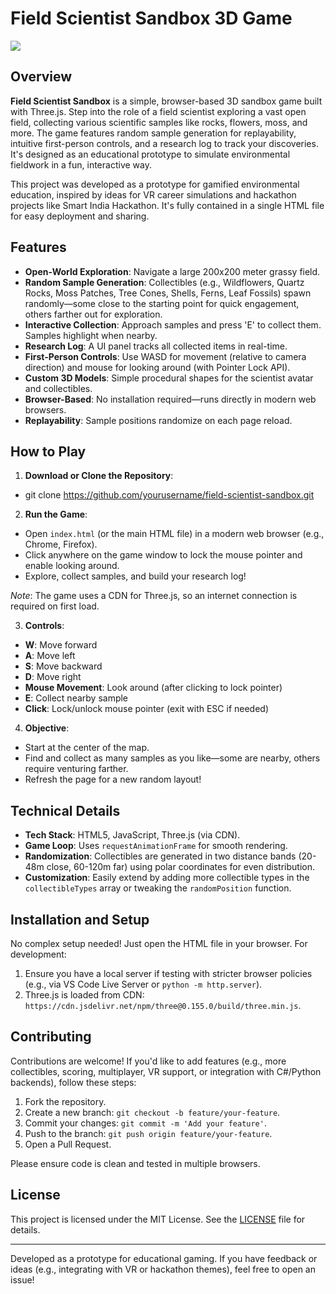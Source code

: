 # Field Scientist Sandbox 3D Game

<img src="https://res.cloudinary.com/dccrbxfro/image/upload/v1758350519/Screenshot_20-9-2025_121111__hhikts.jpg" height=auto width=auto>

## Overview

**Field Scientist Sandbox** is a simple, browser-based 3D sandbox game built with Three.js. Step into the role of a field scientist exploring a vast open field, collecting various scientific samples like rocks, flowers, moss, and more. The game features random sample generation for replayability, intuitive first-person controls, and a research log to track your discoveries. It's designed as an educational prototype to simulate environmental fieldwork in a fun, interactive way.

This project was developed as a prototype for gamified environmental education, inspired by ideas for VR career simulations and hackathon projects like Smart India Hackathon. It's fully contained in a single HTML file for easy deployment and sharing.

## Features

- **Open-World Exploration**: Navigate a large 200x200 meter grassy field.
- **Random Sample Generation**: Collectibles (e.g., Wildflowers, Quartz Rocks, Moss Patches, Tree Cones, Shells, Ferns, Leaf Fossils) spawn randomly—some close to the starting point for quick engagement, others farther out for exploration.
- **Interactive Collection**: Approach samples and press 'E' to collect them. Samples highlight when nearby.
- **Research Log**: A UI panel tracks all collected items in real-time.
- **First-Person Controls**: Use WASD for movement (relative to camera direction) and mouse for looking around (with Pointer Lock API).
- **Custom 3D Models**: Simple procedural shapes for the scientist avatar and collectibles.
- **Browser-Based**: No installation required—runs directly in modern web browsers.
- **Replayability**: Sample positions randomize on each page reload.

## How to Play

1. **Download or Clone the Repository**:
* git clone https://github.com/yourusername/field-scientist-sandbox.git

2. **Run the Game**:
- Open `index.html` (or the main HTML file) in a modern web browser (e.g., Chrome, Firefox).
- Click anywhere on the game window to lock the mouse pointer and enable looking around.
- Explore, collect samples, and build your research log!

*Note*: The game uses a CDN for Three.js, so an internet connection is required on first load.

3. **Controls**:
- **W**: Move forward
- **A**: Move left
- **S**: Move backward
- **D**: Move right
- **Mouse Movement**: Look around (after clicking to lock pointer)
- **E**: Collect nearby sample
- **Click**: Lock/unlock mouse pointer (exit with ESC if needed)

4. **Objective**:
- Start at the center of the map.
- Find and collect as many samples as you like—some are nearby, others require venturing farther.
- Refresh the page for a new random layout!

## Technical Details

- **Tech Stack**: HTML5, JavaScript, Three.js (via CDN).
- **Game Loop**: Uses `requestAnimationFrame` for smooth rendering.
- **Randomization**: Collectibles are generated in two distance bands (20-48m close, 60-120m far) using polar coordinates for even distribution.
- **Customization**: Easily extend by adding more collectible types in the `collectibleTypes` array or tweaking the `randomPosition` function.

## Installation and Setup

No complex setup needed! Just open the HTML file in your browser. For development:

1. Ensure you have a local server if testing with stricter browser policies (e.g., via VS Code Live Server or `python -m http.server`).
2. Three.js is loaded from CDN: `https://cdn.jsdelivr.net/npm/three@0.155.0/build/three.min.js`.

## Contributing

Contributions are welcome! If you'd like to add features (e.g., more collectibles, scoring, multiplayer, VR support, or integration with C#/Python backends), follow these steps:

1. Fork the repository.
2. Create a new branch: `git checkout -b feature/your-feature`.
3. Commit your changes: `git commit -m 'Add your feature'`.
4. Push to the branch: `git push origin feature/your-feature`.
5. Open a Pull Request.

Please ensure code is clean and tested in multiple browsers.

## License

This project is licensed under the MIT License. See the [LICENSE](LICENSE) file for details.

---

Developed as a prototype for educational gaming. If you have feedback or ideas (e.g., integrating with VR or hackathon themes), feel free to open an issue!
